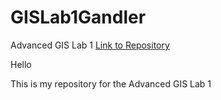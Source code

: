 # GISLab1Gandler
Advanced GIS Lab 1
[Link to Repository](https://kgandler.github.io/GISLab1Gandler/)

Hello

This is my repository for the Advanced GIS Lab 1

